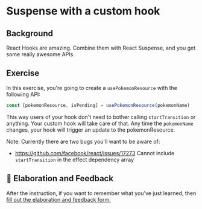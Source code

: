 # Suspense with a custom hook

## Background

React Hooks are amazing. Combine them with React Suspense, and you get some
really awesome APIs.

## Exercise

In this exercise, you're going to create a `usePokemonResource` with the
following API:

```javascript
const [pokemonResource, isPending] = usePokemonResource(pokemonName)
```

This way users of your hook don't need to bother calling `startTransition` or
anything. Your custom hook will take care of that. Any time the `pokemonName`
changes, your hook will trigger an update to the pokemonResource.

Note: Currently there are two bugs you'll want to be aware of:

- https://github.com/facebook/react/issues/17273 Cannot include
  `startTransition` in the effect dependency array

## 🦉 Elaboration and Feedback

<div>
<span>After the instruction, if you want to remember what you've just learned, then </span>
<a rel="noopener noreferrer" target="_blank" href="https://ws.kcd.im/?ws=React%20Suspense%20%F0%9F%94%80&e=06%3A%20Suspense%20with%20a%20custom%20hook&em=">
  fill out the elaboration and feedback form.
</a>
</div>

